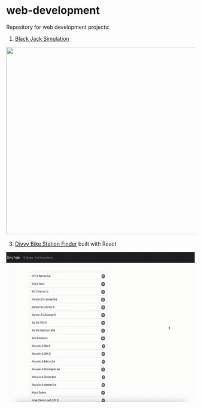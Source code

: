 # web-development

Repository for web development projects:

1. [Black Jack Simulation](https://github.com/magabrielaa/web-development/tree/main/black-jack%20simulation)

<img src="https://github.com/magabrielaa/web-development/blob/main/black-jack%20simulation/Black%20Jack%20Simulation.gif" width="1000" height="500" />

3. [Divvy Bike Station Finder](https://github.com/magabrielaa/web-development/tree/main/divvy-bikes) built with React
<img src="https://github.com/magabrielaa/web-development/blob/main/divvy-bikes/Divvy%20Bikes.gif" width="700" height="400" />